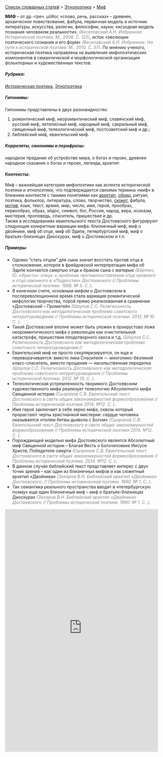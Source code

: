 <style>
st { color: Gray;
  font-style: italic;}
</style>

[Список словарных статей](https://thesaurus-dostoevsky.github.io/Thesaurus/) > [Этнопоэтика](ethnopoe.md) > [Миф](миф.md) 

**МИФ** – от др.-греч. μῦθος «слово, речь, рассказ» – древнее, архаическое повествование, фабула, первичная модель и источник  литературы, искусства, религии, философии, науки; «исходная модель познания человеком реальности», <st>(Веселовский А.Н. Избранное: Историческая поэтика. М., 2006. С. 122)</st>, исток «эволюции поэтического сознания и его форм» <st>(Веселовский А.Н. Избранное: На пути к исторической поэтике. М., 2010. С. 57)</st>. По мнению ученого, историческая поэтика  направлена на выявление мифопоэтических компонентов в семантической и морфологической организации фольклорных и художественных текстов.

##### Рубрика:
[Историческая поэтика](histpoe.md), [Этнопоэтика](ethnopoe.md)
##### Гипонимы:
Гипонимы представлены в двух разновидностях:  
1) романтический миф, неоромантический миф, славянский миф, русский миф, летописный миф, народный миф, сакральный миф, священный миф, телеологический миф, постсоветский миф и др.;  
2) библейский миф, евангельский миф.
##### Корреляты, синонимы и перифразы:
народное предание об устройстве мира, о богах и героях, древнее народное сказание о богах и героях, легенда, архетип

#### Контексты:  
Миф – важнейшая категория мифопоэтики как аспекта исторической поэтики и этнопоэтики, что подтверждается связями термина «миф» в ближнем контексте с такими понятиями как [архетип](архетип.md), [обряд](обряд.md), ритуал, поэтика, фольклор, литература, слово, творчество, [сюжет](сюжет.md), фабула, [мотив](мотив.md), язык, текст, время, мир, число, имя, герой, прообраз, первообраз, образ, эйдос, символ, бог, Россия, народ, вера, исихазм, мистерия, проповедь, спаситель, пришествие и др.  
Также в исследованиях евангельского текста Достоевского фигурируют следующие конкретные вариации мифа: близнечный миф, миф о двойнике,  миф об отце,  миф об  Эдипе, петербургский миф, миф о братьях-близнецах Диоскурах, миф о Достоевском и т.п.
##### Примеры:
* Однако “стать отцом” для сына значит восстать против отца в 
столкновении, которое в фрейдовской интерпретации мифа об Эдипе кончается смертью отца и браком сына с матерью <st>(Бёртнес, Ю. «Христос-отец»: к проблеме противопоставления отца кровного и отца законного в «Подростке» Достоевского // Проблемы исторической поэтики. 1998. № 5. С. )</st>.
* В конечном счете, основным мифом о Достоевском в 
послереволюционное время стала вариация романтической мифологии творчества, порой прямо реализованная в сравнении «Достоевский – Прометей» <st>(Шаулов С.С. Религиозность Достоевского как методологическая проблема советского литературоведения //  Проблемы исторической поэтики. 2012. № 10. С. )</st>.
* Такой Достоевский вполне может быть уложен в прокрустово ложе 
неоромантического мифа о революции как очистительной катастрофе, пришествии плодотворного хаоса и т.д. <st>(Шаулов С.С. Религиозность Достоевского как методологическая проблема советского литературоведения //  
* Евангельский миф не просто секуляризируется, он еще и 
переворачивается: вместо лика Спасителя — многолико-безликий класс-спаситель, вместо прощения — насильственная переделка <st>(Шаулов С.С. Религиозность Достоевского как методологическая проблема советского литературоведения // Проблемы исторической поэтики. 2012. № 10. С. )</st>.
* Телеологическая устремленность творимого Достоевским 
художественного мифа реализует телеологию Абсолютного мифа Священной истории <st>(Сызранов С.В. Евангельский текст Достоевского в свете общих закономерностей формообразования // Проблемы исторической поэтики 2014. №12. С. )</st>.
* Имя героя заключает в себе зерно мифа, сквозь который прорастают 
черты христианкой мистерии: сердце человека оказывается «полем битвы дьявола с Богом» <st>(Сызранов С.В. Евангельский текст Достоевского в свете общих закономерностей формообразования // Проблемы исторической поэтики 2014. №12. С. )</st>.
* Порождающей моделью мифа Достоевского является Абсолютный миф 
Священной истории – Благая Весть о Богочеловеке Иисусе Христе, Победителе смерти <st>(Сызранов С.В. Евангельский текст Достоевского в свете общих закономерностей формообразования // Проблемы исторической поэтики. 2014. №12. С. )</st>.
* В данном случае библейский текст представляет интерес с двух точек 
зрения – как один из близнечных мифов и как сюжетный архетип «Двойника» <st>(Захаров В.Н. Библейский архетип «Двойника» Достоевского. // Проблемы исторической поэтики. 1990. № 1. С. )</st>.
* Так семантика реального пространства вводит в «петербургскую поэму» 
еще один близнечный миф – миф о братьях-близнецах Диоскурах <st>(Захаров В.Н. Библейский архетип «Двойника» Достоевского // Проблемы исторической поэтики. 1990. № 1. С. )</st>. 


<iframe src="https://thesaurus-dostoevsky.github.io/nk/миф.html" style="border:0px;width:100%;height:800px" allowfullscreen="true" webkitallowfullscreen="true" mozallowfullscreen="true">
